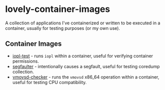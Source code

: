 # lovely-container-images
A collection of applications I've containerized or written to be executed in a container, usually for testing purposes (or my own use).

## Container Images
- [iopl-test](images/iopl-test) - runs `iopl` within a container, useful for verifying container permissions.
- [segfaulter](images/segfaulter) - intentionally causes a segfault, useful for testing coredump collection.
- [vmovsd-checker](images/vmovsd-checker) - runs the `vmovsd` x86_64 operation within a container, useful for testing CPU compatibility.
